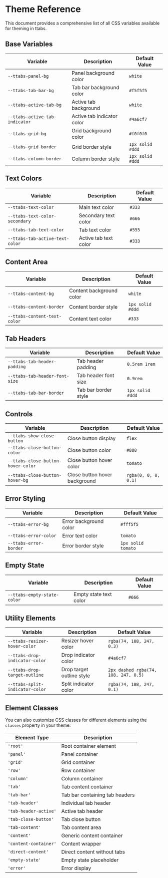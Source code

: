 # Theme Reference

This document provides a comprehensive list of all CSS variables available for theming in ttabs.

## Base Variables

| Variable | Description | Default Value |
| --- | --- | --- |
| `--ttabs-panel-bg` | Panel background color | `white` |
| `--ttabs-tab-bar-bg` | Tab bar background color | `#f5f5f5` |
| `--ttabs-active-tab-bg` | Active tab background | `white` |
| `--ttabs-active-tab-indicator` | Active tab indicator color | `#4a6cf7` |
| `--ttabs-grid-bg` | Grid background color | `#f0f0f0` |
| `--ttabs-grid-border` | Grid border style | `1px solid #ddd` |
| `--ttabs-column-border` | Column border style | `1px solid #ddd` |

## Text Colors

| Variable | Description | Default Value |
| --- | --- | --- |
| `--ttabs-text-color` | Main text color | `#333` |
| `--ttabs-text-color-secondary` | Secondary text color | `#666` |
| `--ttabs-tab-text-color` | Tab text color | `#555` |
| `--ttabs-tab-active-text-color` | Active tab text color | `#333` |

## Content Area

| Variable | Description | Default Value |
| --- | --- | --- |
| `--ttabs-content-bg` | Content background color | `white` |
| `--ttabs-content-border` | Content border style | `1px solid #ddd` |
| `--ttabs-content-text-color` | Content text color | `#333` |

## Tab Headers

| Variable | Description | Default Value |
| --- | --- | --- |
| `--ttabs-tab-header-padding` | Tab header padding | `0.5rem 1rem` |
| `--ttabs-tab-header-font-size` | Tab header font size | `0.9rem` |
| `--ttabs-tab-bar-border` | Tab bar border style | `1px solid #ddd` |

## Controls

| Variable | Description | Default Value |
| --- | --- | --- |
| `--ttabs-show-close-button` | Close button display | `flex` |
| `--ttabs-close-button-color` | Close button color | `#888` |
| `--ttabs-close-button-hover-color` | Close button hover color | `tomato` |
| `--ttabs-close-button-hover-bg` | Close button hover background | `rgba(0, 0, 0, 0.1)` |

## Error Styling

| Variable | Description | Default Value |
| --- | --- | --- |
| `--ttabs-error-bg` | Error background color | `#fff5f5` |
| `--ttabs-error-color` | Error text color | `tomato` |
| `--ttabs-error-border` | Error border style | `1px solid tomato` |

## Empty State

| Variable | Description | Default Value |
| --- | --- | --- |
| `--ttabs-empty-state-color` | Empty state text color | `#666` |

## Utility Elements

| Variable | Description | Default Value |
| --- | --- | --- |
| `--ttabs-resizer-hover-color` | Resizer hover color | `rgba(74, 108, 247, 0.3)` |
| `--ttabs-drop-indicator-color` | Drop indicator color | `#4a6cf7` |
| `--ttabs-drop-target-outline` | Drop target outline style | `2px dashed rgba(74, 108, 247, 0.5)` |
| `--ttabs-split-indicator-color` | Split indicator color | `rgba(74, 108, 247, 0.1)` |

## Element Classes

You can also customize CSS classes for different elements using the `classes` property in your theme:

| Element Type | Description |
| --- | --- |
| `'root'` | Root container element |
| `'panel'` | Panel container |
| `'grid'` | Grid container |
| `'row'` | Row container |
| `'column'` | Column container |
| `'tab'` | Tab content container |
| `'tab-bar'` | Tab bar containing tab headers |
| `'tab-header'` | Individual tab header |
| `'tab-header-active'` | Active tab header |
| `'tab-close-button'` | Tab close button |
| `'tab-content'` | Tab content area |
| `'content'` | Generic content container |
| `'content-container'` | Content wrapper |
| `'direct-content'` | Direct content without tabs |
| `'empty-state'` | Empty state placeholder |
| `'error'` | Error display | 